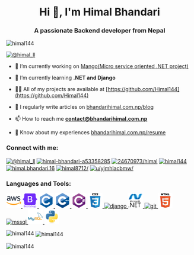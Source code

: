 <h1 align="center">Hi 👋, I'm Himal Bhandari</h1>
<h3 align="center">A passionate Backend developer from Nepal</h3>

<p align="left"> <img src="https://komarev.com/ghpvc/?username=himal144&label=Profile%20views&color=0e75b6&style=flat" alt="himal144" /> </p>


<p align="left"> <a href="https://twitter.com/@himal_ll" target="blank"><img src="https://img.shields.io/twitter/follow/@himal_ll?logo=twitter&style=for-the-badge" alt="@himal_ll" /></a> </p>

- 🔭 I’m currently working on [Mango(Micro service oriented .NET project)](https://github.com/Himal144/Mango)

- 🌱 I’m currently learning **.NET and Django**

- 👨‍💻 All of my projects are available at [https://github.com/Himal144](https://github.com/Himal144)

- 📝 I regularly write articles on [bhandarihimal.com.np/blog](bhandarihimal.com.np/blog)

- 📫 How to reach me **contact@bhandarihimal.com.np**

- 📄 Know about my experiences [bhandarihimal.com.np/resume](bhandarihimal.com.np/resume)

<h3 align="left">Connect with me:</h3>
<p align="left">
<a href="https://twitter.com/@himal_ll" target="blank"><img align="center" src="https://raw.githubusercontent.com/rahuldkjain/github-profile-readme-generator/master/src/images/icons/Social/twitter.svg" alt="@himal_ll" height="30" width="40" /></a>
<a href="https://linkedin.com/in/himal-bhandari-a53358285" target="blank"><img align="center" src="https://raw.githubusercontent.com/rahuldkjain/github-profile-readme-generator/master/src/images/icons/Social/linked-in-alt.svg" alt="himal-bhandari-a53358285" height="30" width="40" /></a>
<a href="https://stackoverflow.com/users/24670973/himal" target="blank"><img align="center" src="https://raw.githubusercontent.com/rahuldkjain/github-profile-readme-generator/master/src/images/icons/Social/stack-overflow.svg" alt="24670973/himal" height="30" width="40" /></a>
<a href="https://kaggle.com/himal144" target="blank"><img align="center" src="https://raw.githubusercontent.com/rahuldkjain/github-profile-readme-generator/master/src/images/icons/Social/kaggle.svg" alt="himal144" height="30" width="40" /></a>
<a href="https://fb.com/himal.bhandari.16" target="blank"><img align="center" src="https://raw.githubusercontent.com/rahuldkjain/github-profile-readme-generator/master/src/images/icons/Social/facebook.svg" alt="himal.bhandari.16" height="30" width="40" /></a>
<a href="https://instagram.com/himal8712/" target="blank"><img align="center" src="https://raw.githubusercontent.com/rahuldkjain/github-profile-readme-generator/master/src/images/icons/Social/instagram.svg" alt="himal8712/" height="30" width="40" /></a>
<a href="https://www.leetcode.com/u/yjmhlacbmw/" target="blank"><img align="center" src="https://raw.githubusercontent.com/rahuldkjain/github-profile-readme-generator/master/src/images/icons/Social/leet-code.svg" alt="u/yjmhlacbmw/" height="30" width="40" /></a>
</p>

<h3 align="left">Languages and Tools:</h3>
<p align="left"> <a href="https://aws.amazon.com" target="_blank" rel="noreferrer"> <img src="https://raw.githubusercontent.com/devicons/devicon/master/icons/amazonwebservices/amazonwebservices-original-wordmark.svg" alt="aws" width="40" height="40"/> </a> <a href="https://getbootstrap.com" target="_blank" rel="noreferrer"> <img src="https://raw.githubusercontent.com/devicons/devicon/master/icons/bootstrap/bootstrap-plain-wordmark.svg" alt="bootstrap" width="40" height="40"/> </a> <a href="https://www.cprogramming.com/" target="_blank" rel="noreferrer"> <img src="https://raw.githubusercontent.com/devicons/devicon/master/icons/c/c-original.svg" alt="c" width="40" height="40"/> </a> <a href="https://www.w3schools.com/cpp/" target="_blank" rel="noreferrer"> <img src="https://raw.githubusercontent.com/devicons/devicon/master/icons/cplusplus/cplusplus-original.svg" alt="cplusplus" width="40" height="40"/> </a> <a href="https://www.w3schools.com/cs/" target="_blank" rel="noreferrer"> <img src="https://raw.githubusercontent.com/devicons/devicon/master/icons/csharp/csharp-original.svg" alt="csharp" width="40" height="40"/> </a> <a href="https://www.w3schools.com/css/" target="_blank" rel="noreferrer"> <img src="https://raw.githubusercontent.com/devicons/devicon/master/icons/css3/css3-original-wordmark.svg" alt="css3" width="40" height="40"/> </a> <a href="https://www.djangoproject.com/" target="_blank" rel="noreferrer"> <img src="https://cdn.worldvectorlogo.com/logos/django.svg" alt="django" width="40" height="40"/> </a> <a href="https://dotnet.microsoft.com/" target="_blank" rel="noreferrer"> <img src="https://raw.githubusercontent.com/devicons/devicon/master/icons/dot-net/dot-net-original-wordmark.svg" alt="dotnet" width="40" height="40"/> </a> <a href="https://git-scm.com/" target="_blank" rel="noreferrer"> <img src="https://www.vectorlogo.zone/logos/git-scm/git-scm-icon.svg" alt="git" width="40" height="40"/> </a> <a href="https://www.w3.org/html/" target="_blank" rel="noreferrer"> <img src="https://raw.githubusercontent.com/devicons/devicon/master/icons/html5/html5-original-wordmark.svg" alt="html5" width="40" height="40"/> </a>    <a href="https://www.microsoft.com/en-us/sql-server" target="_blank" rel="noreferrer"> <img src="https://www.svgrepo.com/show/303229/microsoft-sql-server-logo.svg" alt="mssql" width="40" height="40"/> </a> <a href="https://www.mysql.com/" target="_blank" rel="noreferrer"> <img src="https://raw.githubusercontent.com/devicons/devicon/master/icons/mysql/mysql-original-wordmark.svg" alt="mysql" width="40" height="40"/> </a>   <a href="https://www.python.org" target="_blank" rel="noreferrer"> <img src="https://raw.githubusercontent.com/devicons/devicon/master/icons/python/python-original.svg" alt="python" width="40" height="40"/> </a>  </p>

<p><img align="left" src="https://github-readme-stats.vercel.app/api/top-langs?username=himal144&show_icons=true&locale=en&layout=compact" alt="himal144" /></p>

<p>&nbsp;<img align="center" src="https://github-readme-stats.vercel.app/api?username=himal144&show_icons=true&locale=en" alt="himal144" /></p>

<p><img align="center" src="https://github-readme-streak-stats.herokuapp.com/?user=himal144&" alt="himal144" /></p>
